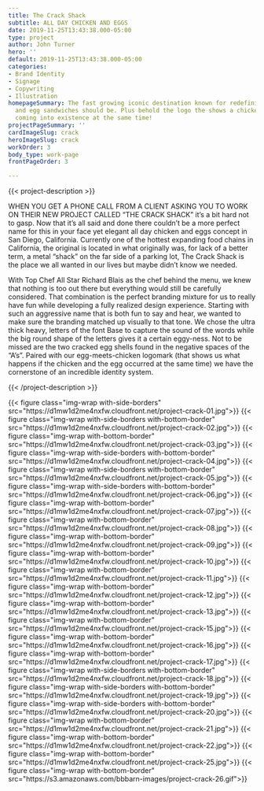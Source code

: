 ```yaml
---
title: The Crack Shack
subtitle: ALL DAY CHICKEN AND EGGS
date: 2019-11-25T13:43:38.000-05:00
type: project
author: John Turner
hero: ''
default: 2019-11-25T13:43:38.000-05:00
categories:
- Brand Identity
- Signage
- Copywriting
- Illustration
homepageSummary: The fast growing iconic destination known for redefining what a chicken
  and egg sandwiches should be. Plus behold the logo the shows a chicken and an egg
  coming into existence at the same time!
projectPageSummary: ''
cardImageSlug: crack
heroImageSlug: crack
workOrder: 3
body_type: work-page
frontPageOrder: 3

---
```

{{< project-description >}} <p>WHEN YOU GET A PHONE CALL FROM A CLIENT ASKING YOU TO WORK ON THEIR NEW PROJECT CALLED “THE CRACK SHACK” it’s a bit hard not to gasp. Now that it’s all said and done there couldn’t be a more perfect name for this in your face yet elegant all day chicken and eggs concept in San Diego, California. Currently one of the hottest expanding food chains in California, the original is located in what originally was, for lack of a better term, a metal “shack” on the far side of a parking lot, The Crack Shack is the place we all wanted in our lives but maybe didn’t know we needed.</p> <p>With Top Chef All Star Richard Blais as the chef behind the menu, we knew that nothing is too out there but everything would still be carefully considered. That combination is the perfect branding mixture for us to really have fun while developing a fully realized design experience. Starting with such an aggressive name that is both fun to say and hear, we wanted to make sure the branding matched up visually to that tone. We chose the ultra thick heavy, letters of the font Base to capture the sound of the words while the big round shape of the letters gives it a certain eggy-ness. Not to be missed are the two cracked egg shells found in the negative spaces of the “A’s”. Paired with our egg-meets-chicken logomark (that shows us what happens if the chicken and the egg occurred at the same time) we have the cornerstone of an incredible identity system.</p> {{< /project-description >}}

<div class="project-item">
{{< figure class="img-wrap with-side-borders" src="https://d1mw1d2me4nxfw.cloudfront.net/project-crack-01.jpg">}}
{{< figure class="img-wrap with-side-borders with-bottom-border" src="https://d1mw1d2me4nxfw.cloudfront.net/project-crack-02.jpg">}}
{{< figure class="img-wrap with-bottom-border" src="https://d1mw1d2me4nxfw.cloudfront.net/project-crack-03.jpg">}}
{{< figure class="img-wrap with-side-borders with-bottom-border" src="https://d1mw1d2me4nxfw.cloudfront.net/project-crack-04.jpg">}}
{{< figure class="img-wrap with-side-borders with-bottom-border" src="https://d1mw1d2me4nxfw.cloudfront.net/project-crack-05.jpg">}}
{{< figure class="img-wrap with-side-borders with-bottom-border" src="https://d1mw1d2me4nxfw.cloudfront.net/project-crack-06.jpg">}}
{{< figure class="img-wrap with-bottom-border" src="https://d1mw1d2me4nxfw.cloudfront.net/project-crack-07.jpg">}}
{{< figure class="img-wrap with-bottom-border" src="https://d1mw1d2me4nxfw.cloudfront.net/project-crack-08.jpg">}}
{{< figure class="img-wrap with-bottom-border" src="https://d1mw1d2me4nxfw.cloudfront.net/project-crack-09.jpg">}}
{{< figure class="img-wrap with-bottom-border" src="https://d1mw1d2me4nxfw.cloudfront.net/project-crack-10.jpg">}}
{{< figure class="img-wrap with-bottom-border" src="https://d1mw1d2me4nxfw.cloudfront.net/project-crack-11.jpg">}}
{{< figure class="img-wrap with-bottom-border" src="https://d1mw1d2me4nxfw.cloudfront.net/project-crack-12.jpg">}}
{{< figure class="img-wrap with-bottom-border" src="https://d1mw1d2me4nxfw.cloudfront.net/project-crack-13.jpg">}}
{{< figure class="img-wrap with-bottom-border" src="https://d1mw1d2me4nxfw.cloudfront.net/project-crack-15.jpg">}}
{{< figure class="img-wrap with-bottom-border" src="https://d1mw1d2me4nxfw.cloudfront.net/project-crack-16.jpg">}}
{{< figure class="img-wrap with-bottom-border" src="https://d1mw1d2me4nxfw.cloudfront.net/project-crack-17.jpg">}}
{{< figure class="img-wrap with-side-borders with-bottom-border" src="https://d1mw1d2me4nxfw.cloudfront.net/project-crack-18.jpg">}}
{{< figure class="img-wrap with-side-borders with-bottom-border" src="https://d1mw1d2me4nxfw.cloudfront.net/project-crack-19.jpg">}}
{{< figure class="img-wrap with-side-borders with-bottom-border" src="https://d1mw1d2me4nxfw.cloudfront.net/project-crack-20.jpg">}}
{{< figure class="img-wrap with-bottom-border" src="https://d1mw1d2me4nxfw.cloudfront.net/project-crack-21.jpg">}}
{{< figure class="img-wrap with-bottom-border" src="https://d1mw1d2me4nxfw.cloudfront.net/project-crack-22.jpg">}}
{{< figure class="img-wrap with-bottom-border" src="https://d1mw1d2me4nxfw.cloudfront.net/project-crack-25.jpg">}}
{{< figure class="img-wrap with-bottom-border" src="https://s3.amazonaws.com/bbbarn-images/project-crack-26.gif">}}
</div>